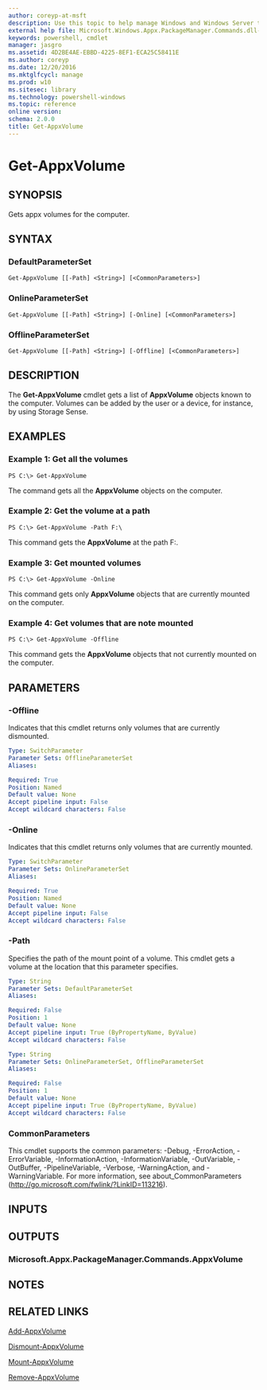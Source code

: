 ```yaml
---
author: coreyp-at-msft
description: Use this topic to help manage Windows and Windows Server technologies with Windows PowerShell.
external help file: Microsoft.Windows.Appx.PackageManager.Commands.dll-Help.xml
keywords: powershell, cmdlet
manager: jasgro
ms.assetid: 4D2BE4AE-EBBD-4225-8EF1-ECA25C58411E
ms.author: coreyp
ms.date: 12/20/2016
ms.mktglfcycl: manage
ms.prod: w10
ms.sitesec: library
ms.technology: powershell-windows
ms.topic: reference
online version: 
schema: 2.0.0
title: Get-AppxVolume
---
```


# Get-AppxVolume

## SYNOPSIS
Gets appx volumes for the computer.

## SYNTAX

### DefaultParameterSet
```
Get-AppxVolume [[-Path] <String>] [<CommonParameters>]
```

### OnlineParameterSet
```
Get-AppxVolume [[-Path] <String>] [-Online] [<CommonParameters>]
```

### OfflineParameterSet
```
Get-AppxVolume [[-Path] <String>] [-Offline] [<CommonParameters>]
```

## DESCRIPTION
The **Get-AppxVolume** cmdlet gets a list of **AppxVolume** objects known to the computer.
Volumes can be added by the user or a device, for instance, by using Storage Sense.

## EXAMPLES

### Example 1: Get all the volumes
```
PS C:\> Get-AppxVolume
```

The command gets all the **AppxVolume** objects on the computer.

### Example 2: Get the volume at a path
```
PS C:\> Get-AppxVolume -Path F:\
```

This command gets the **AppxVolume** at the path F:\.

### Example 3: Get mounted volumes
```
PS C:\> Get-AppxVolume -Online
```

This command gets only **AppxVolume** objects that are currently mounted on the computer.

### Example 4: Get volumes that are note mounted
```
PS C:\> Get-AppxVolume -Offline
```

This command gets the **AppxVolume** objects that not currently mounted on the computer.

## PARAMETERS

### -Offline
Indicates that this cmdlet returns only volumes that are currently dismounted.

```yaml
Type: SwitchParameter
Parameter Sets: OfflineParameterSet
Aliases: 

Required: True
Position: Named
Default value: None
Accept pipeline input: False
Accept wildcard characters: False
```

### -Online
Indicates that this cmdlet returns only volumes that are currently mounted.

```yaml
Type: SwitchParameter
Parameter Sets: OnlineParameterSet
Aliases: 

Required: True
Position: Named
Default value: None
Accept pipeline input: False
Accept wildcard characters: False
```

### -Path
Specifies the path of the mount point of a volume.
This cmdlet gets a volume at the location that this parameter specifies.

```yaml
Type: String
Parameter Sets: DefaultParameterSet
Aliases: 

Required: False
Position: 1
Default value: None
Accept pipeline input: True (ByPropertyName, ByValue)
Accept wildcard characters: False
```

```yaml
Type: String
Parameter Sets: OnlineParameterSet, OfflineParameterSet
Aliases: 

Required: False
Position: 1
Default value: None
Accept pipeline input: True (ByPropertyName, ByValue)
Accept wildcard characters: False
```

### CommonParameters
This cmdlet supports the common parameters: -Debug, -ErrorAction, -ErrorVariable, -InformationAction, -InformationVariable, -OutVariable, -OutBuffer, -PipelineVariable, -Verbose, -WarningAction, and -WarningVariable. For more information, see about_CommonParameters (http://go.microsoft.com/fwlink/?LinkID=113216).

## INPUTS

## OUTPUTS

### Microsoft.Appx.PackageManager.Commands.AppxVolume

## NOTES

## RELATED LINKS

[Add-AppxVolume](./add-appxvolume.md)

[Dismount-AppxVolume](./dismount-appxvolume.md)

[Mount-AppxVolume](./mount-appxvolume.md)

[Remove-AppxVolume](./remove-appxvolume.md)





